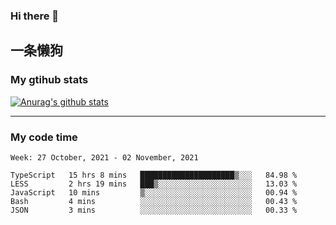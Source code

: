 ### Hi there 👋

## 一条懒狗
<!--
**kiss-me-quickly/kiss-me-quickly** is a ✨ _special_ ✨ repository because its `README.md` (this file) appears on your GitHub profile.

Here are some ideas to get you started:

- 🔭 I’m currently working on ...
- 🌱 I’m currently learning ...
- 👯 I’m looking to collaborate on ...
- 🤔 I’m looking for help with ...
- 💬 Ask me about ...
- 📫 How to reach me: ...
- 😄 Pronouns: ...
- ⚡ Fun fact: ...
-->


### My gtihub stats

[![Anurag's github stats](https://github-readme-stats.vercel.app/api?username=kiss-me-quickly)](https://github.com/anuraghazra/github-readme-stats)

***

### My code time

<!--START_SECTION:waka-->
```text
Week: 27 October, 2021 - 02 November, 2021

TypeScript   15 hrs 8 mins   █████████████████████▒░░░   84.98 % 
LESS         2 hrs 19 mins   ███▒░░░░░░░░░░░░░░░░░░░░░   13.03 % 
JavaScript   10 mins         ▒░░░░░░░░░░░░░░░░░░░░░░░░   00.94 % 
Bash         4 mins          ░░░░░░░░░░░░░░░░░░░░░░░░░   00.43 % 
JSON         3 mins          ░░░░░░░░░░░░░░░░░░░░░░░░░   00.33 % 
```
<!--END_SECTION:waka-->

